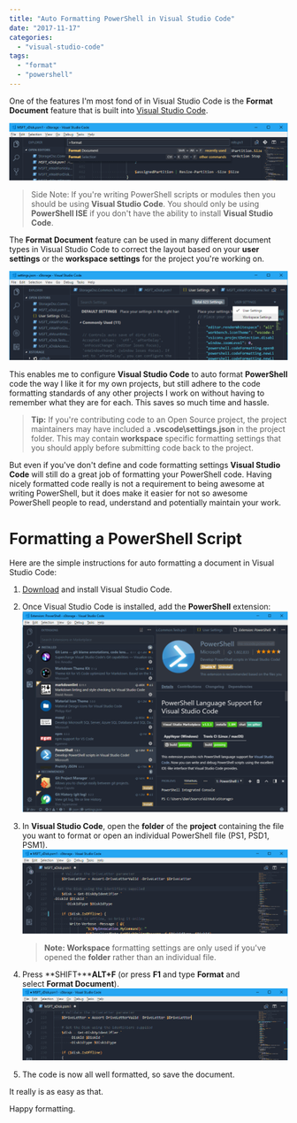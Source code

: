 ```yaml
---
title: "Auto Formatting PowerShell in Visual Studio Code"
date: "2017-11-17"
categories:
  - "visual-studio-code"
tags:
  - "format"
  - "powershell"
---
```


One of the features I'm most fond of in Visual Studio Code is the **Format Document** feature that is built into [Visual Studio Code](https://code.visualstudio.com/).

![ss_vscode_formatdocument](/images/ss_vscode_formatdocument.png)

> Side Note: If you're writing PowerShell scripts or modules then you should be using **Visual Studio Code**. You should only be using **PowerShell ISE** if you don't have the ability to install **Visual Studio Code**.

The **Format Document** feature can be used in many different document types in Visual Studio Code to correct the layout based on your **user settings** or the **workspace settings** for the project you're working on.

![ss_vscode_settings](/images/ss_vscode_settings1.png)

This enables me to configure **Visual Studio Code** to auto format **PowerShell** code the way I like it for my own projects, but still adhere to the code formatting standards of any other projects I work on without having to remember what they are for each. This saves so much time and hassle.

> **Tip:** If you're contributing code to an Open Source project, the project maintainers may have included a **.vscode\\settings.json** in the project folder. This may contain **workspace** specific formatting settings that you should apply before submitting code back to the project.

But even if you've don't define and code formatting settings **Visual Studio Code** will still do a great job of formatting your PowerShell code. Having nicely formatted code really is not a requirement to being awesome at writing PowerShell, but it does make it easier for not so awesome PowerShell people to read, understand and potentially maintain your work.

# Formatting a PowerShell Script

Here are the simple instructions for auto formatting a document in Visual Studio Code:

1. [Download](https://code.visualstudio.com/download) and install Visual Studio Code.
2. Once Visual Studio Code is installed, add the **PowerShell** extension: ![ss_vscode_powershellextension](/images/ss_vscode_powershellextension.png)
3. In **Visual Studio Code**, open the **folder** of the **project** containing the file you want to format or open an individual PowerShell file (PS1, PSD1, PSM1). ![ss_vscode_powershellbadcodeformat](/images/ss_vscode_powershellbadcodeformat.png)

    > **Note: Workspace** formatting settings are only used if you've opened the **folder** rather than an individual file.

4. Press **SHIFT+****ALT+F** (or press **F1** and type **Format** and select **Format Document**). ![ss_vscode_powershellgoodcodeformat](/images/ss_vscode_powershellgoodcodeformat.png)
5. The code is now all well formatted, so save the document.

It really is as easy as that.

Happy formatting.

